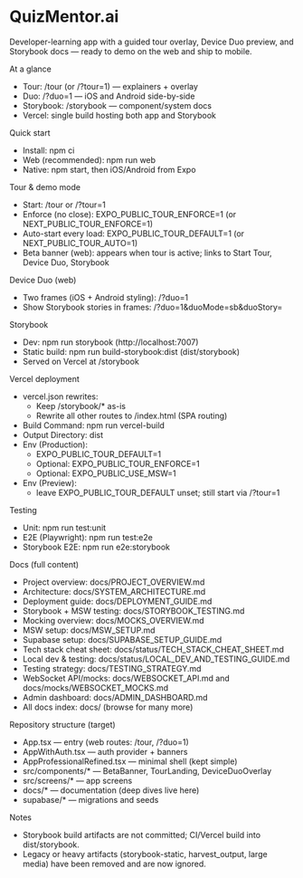 # QuizMentor.ai

Developer-learning app with a guided tour overlay, Device Duo preview, and Storybook docs — ready to demo on the web and ship to mobile.

At a glance

- Tour: /tour (or /?tour=1) — explainers + overlay
- Duo: /?duo=1 — iOS and Android side-by-side
- Storybook: /storybook — component/system docs
- Vercel: single build hosting both app and Storybook

Quick start

- Install: npm ci
- Web (recommended): npm run web
- Native: npm start, then iOS/Android from Expo

Tour & demo mode

- Start: /tour or /?tour=1
- Enforce (no close): EXPO_PUBLIC_TOUR_ENFORCE=1 (or NEXT_PUBLIC_TOUR_ENFORCE=1)
- Auto-start every load: EXPO_PUBLIC_TOUR_DEFAULT=1 (or NEXT_PUBLIC_TOUR_AUTO=1)
- Beta banner (web): appears when tour is active; links to Start Tour, Device Duo, Storybook

Device Duo (web)

- Two frames (iOS + Android styling): /?duo=1
- Show Storybook stories in frames: /?duo=1&duoMode=sb&duoStory=<story-id>

Storybook

- Dev: npm run storybook (http://localhost:7007)
- Static build: npm run build-storybook:dist (dist/storybook)
- Served on Vercel at /storybook

Vercel deployment

- vercel.json rewrites:
  - Keep /storybook/* as-is
  - Rewrite all other routes to /index.html (SPA routing)
- Build Command: npm run vercel-build
- Output Directory: dist
- Env (Production):
  - EXPO_PUBLIC_TOUR_DEFAULT=1
  - Optional: EXPO_PUBLIC_TOUR_ENFORCE=1
  - Optional: EXPO_PUBLIC_USE_MSW=1
- Env (Preview):
  - leave EXPO_PUBLIC_TOUR_DEFAULT unset; still start via /?tour=1

Testing

- Unit: npm run test:unit
- E2E (Playwright): npm run test:e2e
- Storybook E2E: npm run e2e:storybook

Docs (full content)

- Project overview: docs/PROJECT_OVERVIEW.md
- Architecture: docs/SYSTEM_ARCHITECTURE.md
- Deployment guide: docs/DEPLOYMENT_GUIDE.md
- Storybook + MSW testing: docs/STORYBOOK_TESTING.md
- Mocking overview: docs/MOCKS_OVERVIEW.md
- MSW setup: docs/MSW_SETUP.md
- Supabase setup: docs/SUPABASE_SETUP_GUIDE.md
- Tech stack cheat sheet: docs/status/TECH_STACK_CHEAT_SHEET.md
- Local dev & testing: docs/status/LOCAL_DEV_AND_TESTING_GUIDE.md
- Testing strategy: docs/TESTING_STRATEGY.md
- WebSocket API/mocks: docs/WEBSOCKET_API.md and docs/mocks/WEBSOCKET_MOCKS.md
- Admin dashboard: docs/ADMIN_DASHBOARD.md
- All docs index: docs/ (browse for many more)

Repository structure (target)

- App.tsx — entry (web routes: /tour, /?duo=1)
- AppWithAuth.tsx — auth provider + banners
- AppProfessionalRefined.tsx — minimal shell (kept simple)
- src/components/* — BetaBanner, TourLanding, DeviceDuoOverlay
- src/screens/* — app screens
- docs/* — documentation (deep dives live here)
- supabase/* — migrations and seeds

Notes

- Storybook build artifacts are not committed; CI/Vercel build into dist/storybook.
- Legacy or heavy artifacts (storybook-static, harvest_output, large media) have been removed and are now ignored.

